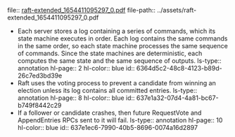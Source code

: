 file:: [raft-extended_1654411095297_0.pdf](../assets/raft-extended_1654411095297_0.pdf)
file-path:: ../assets/raft-extended_1654411095297_0.pdf

- Each server stores a log containing a series of commands, which its state machine executes in order. Each log contains the same commands in the same order, so each state machine processes the same sequence of commands. Since the state machines are deterministic, each computes the same state and the same sequence of outputs.
  ls-type:: annotation
  hl-page:: 2
  hl-color:: blue
  id:: 6364d5c2-48c8-4123-b89d-26c7ed3bd39e
- Raft uses the voting process to prevent a candidate from winning an election unless its log contains all committed entries.
  ls-type:: annotation
  hl-page:: 8
  hl-color:: blue
  id:: 637e1a32-07d4-4a81-bc67-b749f8442c29
- If a follower or candidate crashes, then future RequestVote and AppendEntries RPCs sent to it will fail.
  ls-type:: annotation
  hl-page:: 10
  hl-color:: blue
  id:: 637e1ec6-7990-40b5-8696-0074a16d2897